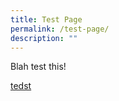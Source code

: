 ```yaml
---
title: Test Page
permalink: /test-page/
description: ""
---
```

Blah test this!

[tedst](/files/Example/infographic-sgp2022-overview.pdf)
